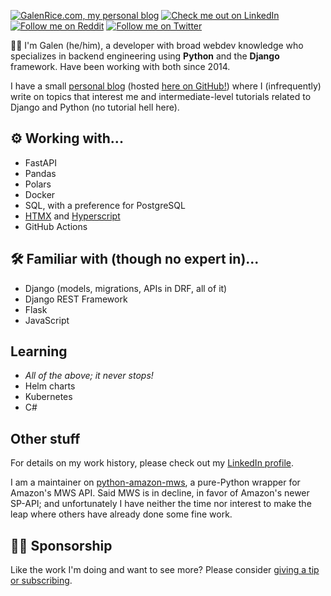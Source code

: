 [![GalenRice.com, my personal blog](https://img.shields.io/badge/GalenRice.com-purple?style=for-the-badge)][galenrice.com]
[![Check me out on LinkedIn](https://img.shields.io/badge/Galen%20Rice-blue?logo=linkedin&logoColor=white&style=for-the-badge)][linkedin]
[![Follow me on Reddit](https://img.shields.io/badge/u/GriceTurrble-orangered?logo=reddit&logoColor=white&style=for-the-badge)][griceturrble-reddit]
[![Follow me on Twitter](https://img.shields.io/badge/@JustTurrble-blue?logo=twitter&logoColor=white&style=for-the-badge)][justturrble-twitter]

👋🏻 I'm Galen (he/him), a developer with broad webdev knowledge who specializes in backend engineering using **Python** and the **Django** framework. Have been working with both since 2014.

I have a small [personal blog][galenrice.com] (hosted [here on GitHub!][galenrice.com-repo]) where I (infrequently) write on topics that interest me and intermediate-level tutorials related to Django and Python (no tutorial hell here).

## ⚙ Working with...

- FastAPI
- Pandas
- Polars
- Docker
- SQL, with a preference for PostgreSQL
- [HTMX] and [Hyperscript]
- GitHub Actions

## 🛠 Familiar with (though no expert in)...

- Django (models, migrations, APIs in DRF, all of it)
- Django REST Framework
- Flask
- JavaScript

## Learning

- _All of the above; it never stops!_
- Helm charts
- Kubernetes
- C#

## Other stuff

For details on my work history, please check out my [LinkedIn profile][linkedin].

I am a maintainer on [python-amazon-mws], a pure-Python wrapper for Amazon's MWS API. Said MWS is in decline, in favor of Amazon's newer SP-API; and unfortunately I have neither the time nor interest to make the leap where others have already done some fine work.

## 🙏🏻 Sponsorship

Like the work I'm doing and want to see more? Please consider [giving a tip or subscribing][github-sponsors-page].

[galenrice.com-repo]: https://github.com/griceTurrble/galenrice.com
[galenrice.com]: https://galenrice.com
[griceturrble-reddit]: https://www.reddit.com/user/griceturrble
[htmx]: https://htmx.org
[hyperscript]: https://hyperscript.org
[justturrble-twitter]: https://twitter.com/JustTurrble
[linkedin]: https://www.linkedin.com/in/thegman/
[python-amazon-mws]: https://github.com/python-amazon-mws/python-amazon-mws
[github-sponsors-page]: https://github.com/sponsors/GriceTurrble
